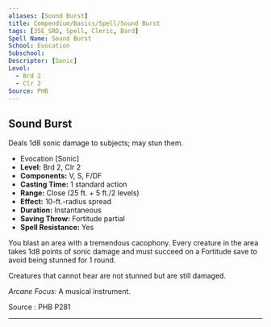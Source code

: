 ```yaml
---
aliases: [Sound Burst]
title: Compendium/Basics/Spell/Sound Burst
tags: [35E_SRD, Spell, Cleric, Bard]
Spell Name: Sound Burst
School: Evocation
Subschool: 
Descriptor: [Sonic]
Level:
  - Brd 2
  - Clr 2
Source: PHB
---
```



## Sound Burst

Deals 1d8 sonic damage to subjects; may stun them.

*   Evocation [Sonic]
*   **Level:** Brd 2, Clr 2
*   **Components:** V, S, F/DF
*   **Casting Time:** 1 standard action
*   **Range:** Close (25 ft. + 5 ft./2 levels)
*   **Effect:** 10-ft.-radius spread
*   **Duration:** Instantaneous
*   **Saving Throw:** Fortitude partial
*   **Spell Resistance:** Yes

<p>You blast an area with a tremendous cacophony. Every creature in the area takes 1d8 points of sonic damage and must succeed on a Fortitude save to avoid being stunned for 1 round.</p><p>Creatures that cannot hear are not stunned but are still damaged.</p><p><i>Arcane Focus:</i> A musical instrument.</p>

Source : PHB P281

---
